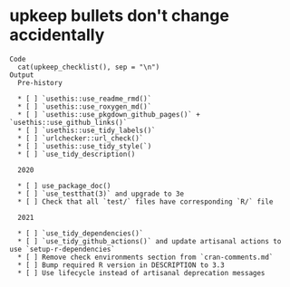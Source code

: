 # upkeep bullets don't change accidentally

    Code
      cat(upkeep_checklist(), sep = "\n")
    Output
      Pre-history
      
      * [ ] `usethis::use_readme_rmd()`
      * [ ] `usethis::use_roxygen_md()`
      * [ ] `usethis::use_pkgdown_github_pages()` + `usethis::use_github_links()`
      * [ ] `usethis::use_tidy_labels()`
      * [ ] `urlchecker::url_check()`
      * [ ] `usethis::use_tidy_style(`)
      * [ ] `use_tidy_description()
      
      2020
      
      * [ ] use_package_doc()
      * [ ] `use_testthat(3)` and upgrade to 3e
      * [ ] Check that all `test/` files have corresponding `R/` file
      
      2021
      
      * [ ] `use_tidy_dependencies()`
      * [ ] `use_tidy_github_actions()` and update artisanal actions to use `setup-r-dependencies`
      * [ ] Remove check environments section from `cran-comments.md`
      * [ ] Bump required R version in DESCRIPTION to 3.3
      * [ ] Use lifecycle instead of artisanal deprecation messages
      

